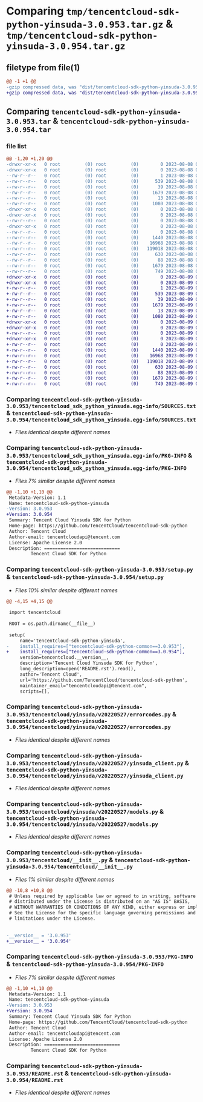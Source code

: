 # Comparing `tmp/tencentcloud-sdk-python-yinsuda-3.0.953.tar.gz` & `tmp/tencentcloud-sdk-python-yinsuda-3.0.954.tar.gz`

## filetype from file(1)

```diff
@@ -1 +1 @@
-gzip compressed data, was "dist/tencentcloud-sdk-python-yinsuda-3.0.953.tar", last modified: Tue Aug  8 00:36:42 2023, max compression
+gzip compressed data, was "dist/tencentcloud-sdk-python-yinsuda-3.0.954.tar", last modified: Wed Aug  9 00:37:15 2023, max compression
```

## Comparing `tencentcloud-sdk-python-yinsuda-3.0.953.tar` & `tencentcloud-sdk-python-yinsuda-3.0.954.tar`

### file list

```diff
@@ -1,20 +1,20 @@
-drwxr-xr-x   0 root         (0) root         (0)        0 2023-08-08 00:36:42.000000 tencentcloud-sdk-python-yinsuda-3.0.953/
-drwxr-xr-x   0 root         (0) root         (0)        0 2023-08-08 00:36:42.000000 tencentcloud-sdk-python-yinsuda-3.0.953/tencentcloud_sdk_python_yinsuda.egg-info/
--rw-r--r--   0 root         (0) root         (0)        1 2023-08-08 00:36:42.000000 tencentcloud-sdk-python-yinsuda-3.0.953/tencentcloud_sdk_python_yinsuda.egg-info/dependency_links.txt
--rw-r--r--   0 root         (0) root         (0)      539 2023-08-08 00:36:42.000000 tencentcloud-sdk-python-yinsuda-3.0.953/tencentcloud_sdk_python_yinsuda.egg-info/SOURCES.txt
--rw-r--r--   0 root         (0) root         (0)       39 2023-08-08 00:36:42.000000 tencentcloud-sdk-python-yinsuda-3.0.953/tencentcloud_sdk_python_yinsuda.egg-info/requires.txt
--rw-r--r--   0 root         (0) root         (0)     1679 2023-08-08 00:36:42.000000 tencentcloud-sdk-python-yinsuda-3.0.953/tencentcloud_sdk_python_yinsuda.egg-info/PKG-INFO
--rw-r--r--   0 root         (0) root         (0)       13 2023-08-08 00:36:42.000000 tencentcloud-sdk-python-yinsuda-3.0.953/tencentcloud_sdk_python_yinsuda.egg-info/top_level.txt
--rw-r--r--   0 root         (0) root         (0)     1080 2023-08-08 00:36:42.000000 tencentcloud-sdk-python-yinsuda-3.0.953/setup.py
-drwxr-xr-x   0 root         (0) root         (0)        0 2023-08-08 00:36:42.000000 tencentcloud-sdk-python-yinsuda-3.0.953/tencentcloud/
-drwxr-xr-x   0 root         (0) root         (0)        0 2023-08-08 00:36:42.000000 tencentcloud-sdk-python-yinsuda-3.0.953/tencentcloud/yinsuda/
--rw-r--r--   0 root         (0) root         (0)        0 2023-08-08 00:36:42.000000 tencentcloud-sdk-python-yinsuda-3.0.953/tencentcloud/yinsuda/__init__.py
-drwxr-xr-x   0 root         (0) root         (0)        0 2023-08-08 00:36:42.000000 tencentcloud-sdk-python-yinsuda-3.0.953/tencentcloud/yinsuda/v20220527/
--rw-r--r--   0 root         (0) root         (0)        0 2023-08-08 00:36:42.000000 tencentcloud-sdk-python-yinsuda-3.0.953/tencentcloud/yinsuda/v20220527/__init__.py
--rw-r--r--   0 root         (0) root         (0)     1440 2023-08-08 00:36:42.000000 tencentcloud-sdk-python-yinsuda-3.0.953/tencentcloud/yinsuda/v20220527/errorcodes.py
--rw-r--r--   0 root         (0) root         (0)    16968 2023-08-08 00:36:42.000000 tencentcloud-sdk-python-yinsuda-3.0.953/tencentcloud/yinsuda/v20220527/yinsuda_client.py
--rw-r--r--   0 root         (0) root         (0)   119018 2023-08-08 00:36:42.000000 tencentcloud-sdk-python-yinsuda-3.0.953/tencentcloud/yinsuda/v20220527/models.py
--rw-r--r--   0 root         (0) root         (0)      630 2023-08-08 00:36:42.000000 tencentcloud-sdk-python-yinsuda-3.0.953/tencentcloud/__init__.py
--rw-r--r--   0 root         (0) root         (0)       88 2023-08-08 00:36:42.000000 tencentcloud-sdk-python-yinsuda-3.0.953/setup.cfg
--rw-r--r--   0 root         (0) root         (0)     1679 2023-08-08 00:36:42.000000 tencentcloud-sdk-python-yinsuda-3.0.953/PKG-INFO
--rw-r--r--   0 root         (0) root         (0)      749 2023-08-08 00:36:42.000000 tencentcloud-sdk-python-yinsuda-3.0.953/README.rst
+drwxr-xr-x   0 root         (0) root         (0)        0 2023-08-09 00:37:15.000000 tencentcloud-sdk-python-yinsuda-3.0.954/
+drwxr-xr-x   0 root         (0) root         (0)        0 2023-08-09 00:37:15.000000 tencentcloud-sdk-python-yinsuda-3.0.954/tencentcloud_sdk_python_yinsuda.egg-info/
+-rw-r--r--   0 root         (0) root         (0)        1 2023-08-09 00:37:15.000000 tencentcloud-sdk-python-yinsuda-3.0.954/tencentcloud_sdk_python_yinsuda.egg-info/dependency_links.txt
+-rw-r--r--   0 root         (0) root         (0)      539 2023-08-09 00:37:15.000000 tencentcloud-sdk-python-yinsuda-3.0.954/tencentcloud_sdk_python_yinsuda.egg-info/SOURCES.txt
+-rw-r--r--   0 root         (0) root         (0)       39 2023-08-09 00:37:15.000000 tencentcloud-sdk-python-yinsuda-3.0.954/tencentcloud_sdk_python_yinsuda.egg-info/requires.txt
+-rw-r--r--   0 root         (0) root         (0)     1679 2023-08-09 00:37:15.000000 tencentcloud-sdk-python-yinsuda-3.0.954/tencentcloud_sdk_python_yinsuda.egg-info/PKG-INFO
+-rw-r--r--   0 root         (0) root         (0)       13 2023-08-09 00:37:15.000000 tencentcloud-sdk-python-yinsuda-3.0.954/tencentcloud_sdk_python_yinsuda.egg-info/top_level.txt
+-rw-r--r--   0 root         (0) root         (0)     1080 2023-08-09 00:37:15.000000 tencentcloud-sdk-python-yinsuda-3.0.954/setup.py
+drwxr-xr-x   0 root         (0) root         (0)        0 2023-08-09 00:37:15.000000 tencentcloud-sdk-python-yinsuda-3.0.954/tencentcloud/
+drwxr-xr-x   0 root         (0) root         (0)        0 2023-08-09 00:37:15.000000 tencentcloud-sdk-python-yinsuda-3.0.954/tencentcloud/yinsuda/
+-rw-r--r--   0 root         (0) root         (0)        0 2023-08-09 00:37:15.000000 tencentcloud-sdk-python-yinsuda-3.0.954/tencentcloud/yinsuda/__init__.py
+drwxr-xr-x   0 root         (0) root         (0)        0 2023-08-09 00:37:15.000000 tencentcloud-sdk-python-yinsuda-3.0.954/tencentcloud/yinsuda/v20220527/
+-rw-r--r--   0 root         (0) root         (0)        0 2023-08-09 00:37:15.000000 tencentcloud-sdk-python-yinsuda-3.0.954/tencentcloud/yinsuda/v20220527/__init__.py
+-rw-r--r--   0 root         (0) root         (0)     1440 2023-08-09 00:37:15.000000 tencentcloud-sdk-python-yinsuda-3.0.954/tencentcloud/yinsuda/v20220527/errorcodes.py
+-rw-r--r--   0 root         (0) root         (0)    16968 2023-08-09 00:37:15.000000 tencentcloud-sdk-python-yinsuda-3.0.954/tencentcloud/yinsuda/v20220527/yinsuda_client.py
+-rw-r--r--   0 root         (0) root         (0)   119018 2023-08-09 00:37:15.000000 tencentcloud-sdk-python-yinsuda-3.0.954/tencentcloud/yinsuda/v20220527/models.py
+-rw-r--r--   0 root         (0) root         (0)      630 2023-08-09 00:37:15.000000 tencentcloud-sdk-python-yinsuda-3.0.954/tencentcloud/__init__.py
+-rw-r--r--   0 root         (0) root         (0)       88 2023-08-09 00:37:15.000000 tencentcloud-sdk-python-yinsuda-3.0.954/setup.cfg
+-rw-r--r--   0 root         (0) root         (0)     1679 2023-08-09 00:37:15.000000 tencentcloud-sdk-python-yinsuda-3.0.954/PKG-INFO
+-rw-r--r--   0 root         (0) root         (0)      749 2023-08-09 00:37:15.000000 tencentcloud-sdk-python-yinsuda-3.0.954/README.rst
```

### Comparing `tencentcloud-sdk-python-yinsuda-3.0.953/tencentcloud_sdk_python_yinsuda.egg-info/SOURCES.txt` & `tencentcloud-sdk-python-yinsuda-3.0.954/tencentcloud_sdk_python_yinsuda.egg-info/SOURCES.txt`

 * *Files identical despite different names*

### Comparing `tencentcloud-sdk-python-yinsuda-3.0.953/tencentcloud_sdk_python_yinsuda.egg-info/PKG-INFO` & `tencentcloud-sdk-python-yinsuda-3.0.954/tencentcloud_sdk_python_yinsuda.egg-info/PKG-INFO`

 * *Files 7% similar despite different names*

```diff
@@ -1,10 +1,10 @@
 Metadata-Version: 1.1
 Name: tencentcloud-sdk-python-yinsuda
-Version: 3.0.953
+Version: 3.0.954
 Summary: Tencent Cloud Yinsuda SDK for Python
 Home-page: https://github.com/TencentCloud/tencentcloud-sdk-python
 Author: Tencent Cloud
 Author-email: tencentcloudapi@tencent.com
 License: Apache License 2.0
 Description: ============================
         Tencent Cloud SDK for Python
```

### Comparing `tencentcloud-sdk-python-yinsuda-3.0.953/setup.py` & `tencentcloud-sdk-python-yinsuda-3.0.954/setup.py`

 * *Files 10% similar despite different names*

```diff
@@ -4,15 +4,15 @@
 
 import tencentcloud
 
 ROOT = os.path.dirname(__file__)
 
 setup(
     name='tencentcloud-sdk-python-yinsuda',
-    install_requires=["tencentcloud-sdk-python-common==3.0.953"],
+    install_requires=["tencentcloud-sdk-python-common==3.0.954"],
     version=tencentcloud.__version__,
     description='Tencent Cloud Yinsuda SDK for Python',
     long_description=open('README.rst').read(),
     author='Tencent Cloud',
     url='https://github.com/TencentCloud/tencentcloud-sdk-python',
     maintainer_email="tencentcloudapi@tencent.com",
     scripts=[],
```

### Comparing `tencentcloud-sdk-python-yinsuda-3.0.953/tencentcloud/yinsuda/v20220527/errorcodes.py` & `tencentcloud-sdk-python-yinsuda-3.0.954/tencentcloud/yinsuda/v20220527/errorcodes.py`

 * *Files identical despite different names*

### Comparing `tencentcloud-sdk-python-yinsuda-3.0.953/tencentcloud/yinsuda/v20220527/yinsuda_client.py` & `tencentcloud-sdk-python-yinsuda-3.0.954/tencentcloud/yinsuda/v20220527/yinsuda_client.py`

 * *Files identical despite different names*

### Comparing `tencentcloud-sdk-python-yinsuda-3.0.953/tencentcloud/yinsuda/v20220527/models.py` & `tencentcloud-sdk-python-yinsuda-3.0.954/tencentcloud/yinsuda/v20220527/models.py`

 * *Files identical despite different names*

### Comparing `tencentcloud-sdk-python-yinsuda-3.0.953/tencentcloud/__init__.py` & `tencentcloud-sdk-python-yinsuda-3.0.954/tencentcloud/__init__.py`

 * *Files 1% similar despite different names*

```diff
@@ -10,8 +10,8 @@
 # Unless required by applicable law or agreed to in writing, software
 # distributed under the License is distributed on an "AS IS" BASIS,
 # WITHOUT WARRANTIES OR CONDITIONS OF ANY KIND, either express or implied.
 # See the License for the specific language governing permissions and
 # limitations under the License.
 
 
-__version__ = '3.0.953'
+__version__ = '3.0.954'
```

### Comparing `tencentcloud-sdk-python-yinsuda-3.0.953/PKG-INFO` & `tencentcloud-sdk-python-yinsuda-3.0.954/PKG-INFO`

 * *Files 7% similar despite different names*

```diff
@@ -1,10 +1,10 @@
 Metadata-Version: 1.1
 Name: tencentcloud-sdk-python-yinsuda
-Version: 3.0.953
+Version: 3.0.954
 Summary: Tencent Cloud Yinsuda SDK for Python
 Home-page: https://github.com/TencentCloud/tencentcloud-sdk-python
 Author: Tencent Cloud
 Author-email: tencentcloudapi@tencent.com
 License: Apache License 2.0
 Description: ============================
         Tencent Cloud SDK for Python
```

### Comparing `tencentcloud-sdk-python-yinsuda-3.0.953/README.rst` & `tencentcloud-sdk-python-yinsuda-3.0.954/README.rst`

 * *Files identical despite different names*

